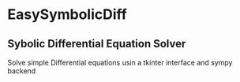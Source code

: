 # EasySymbolicDiff
## Sybolic Differential Equation Solver

Solve simple Differential equations usin a tkinter interface and sympy backend
